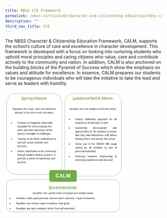 ```yaml
---
title: NBSS CCE Framework
permalink: /nbss-curriculum/character-and-citizenship-education/nbss-cce-framework
description: ""
third_nav_title: CCE
---
```

<p>The NBSS Character &amp; Citizenship Education Framework, CALM, supports the school&rsquo;s culture of care and excellence in character development. This framework is developed with a focus on looking into nurturing students who uphold moral principles and caring citizens who value, care and contribute actively to the community and nation. In addition, CALM is also anchored on the building blocks of the Pyramid of Success which show the emphasis on values and attitude for excellence. In essence, CALM prepares our students to be courageous individuals who will take the initiative to take the lead and serve as leaders with humility.</p>
<img style="width: 75%;" src="/images/cce3.jpg" />
